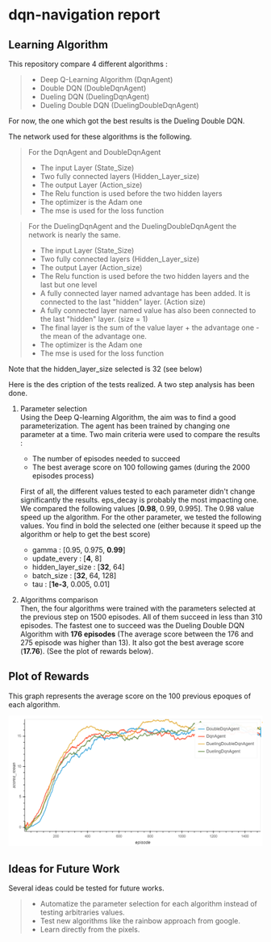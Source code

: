 # dqn-navigation report  

## Learning Algorithm

This repository compare 4 different algorithms :
> - Deep Q-Learning Algorithm (DqnAgent)
> - Double DQN (DoubleDqnAgent)
> - Dueling DQN (DuelingDqnAgent)
> - Dueling Double DQN (DuelingDoubleDqnAgent)

For now, the one which got the best results is the Dueling Double DQN.

The network used for these algorithms is the following.  
> For the DqnAgent and DoubleDqnAgent
> - The input Layer (State_Size)
> - Two fully connected layers (Hidden_Layer_size)
> - The output Layer (Action_size)
> - The Relu function is used before the two hidden layers
> - The optimizer is the Adam one
> - The mse is used for the loss function   

> For the DuelingDqnAgent and the DuelingDoubleDqnAgent the network is nearly the same.
> - The input Layer (State_Size)
> - Two fully connected layers (Hidden_Layer_size)
> - The output Layer (Action_size)
> - The Relu function is used before the two hidden layers and the last but one level
> - A fully connected layer named advantage has been added. It is connected to the last "hidden" layer. (Action size)
> - A fully connected layer named value has also been connected to the last "hidden" layer. (size = 1)
> - The final layer is the sum of the value layer + the advantage one - the mean of the advantage one.
> - The optimizer is the Adam one
> - The mse is used for the loss function 

Note that the hidden_layer_size selected is 32 (see below)

Here is the des cription of the tests realized. A two step analysis has been done.

1. Parameter selection  
Using the Deep Q-learning Algorithm, the aim was to find a good parameterization. The agent has been trained by changing one parameter at a time. Two main criteria were used to compare the results :  
    - The number of episodes needed to succeed
	- The best average score on 100 following games (during the 2000 episodes process)

	First of all, the different values tested to each parameter didn't change significantly the results. eps_decay is probably the most impacting one. We compared the following values [**0.98**, 0.99, 0.995]. The 0.98 value speed up the algorithm.
	For the other parameter, we tested the following values. You find in bold the selected one (either because it speed up the algorithm or help to get the best score)
	- gamma : [0.95, 0.975, **0.99**]
	- update_every : [**4**, 8]
	- hidden_layer_size : [**32**, 64]
	- batch_size : [**32**, 64, 128]
	- tau : [**1e-3**, 0.005, 0.01]

2. Algorithms comparison  
Then, the four algorithms were trained with the parameters selected at the previous step on 1500 episodes. All of them succeed in less than 310 episodes. The fastest one to succeed was the Dueling Double DQN Algorithm with **176 episodes** (The average score between the 176 and 275 episode was higher than 13). It also got the best average score (**17.76**). (See the plot of rewards below).

## Plot of Rewards
This graph represents the average score on the 100 previous epoques of each algorithm.

![PlotRewards](PlotAverageScores.PNG)

## Ideas for Future Work
Several ideas could be tested for future works.
> - Automatize the parameter selection for each algorithm instead of testing arbitraries values.
> - Test new algorithms like the rainbow approach from google.
> - Learn directly from the pixels.